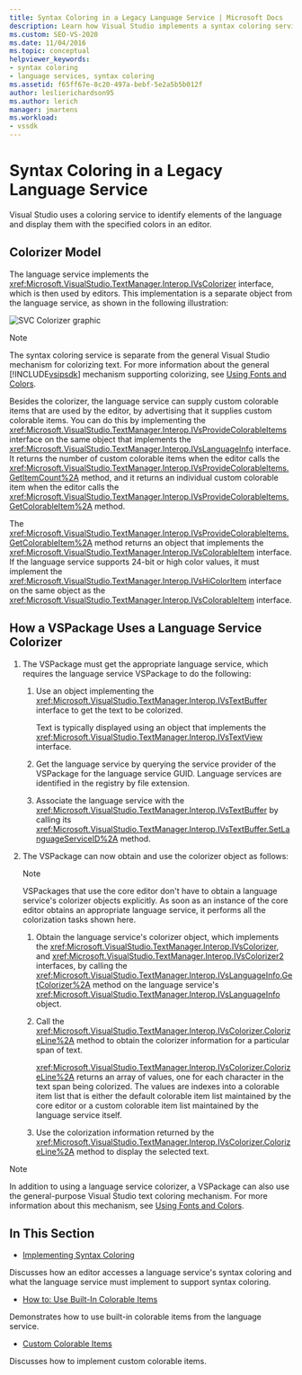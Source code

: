 ```yaml
---
title: Syntax Coloring in a Legacy Language Service | Microsoft Docs
description: Learn how Visual Studio implements a syntax coloring service in a legacy language service to identify elements of the language and display them in colors in an editor.
ms.custom: SEO-VS-2020
ms.date: 11/04/2016
ms.topic: conceptual
helpviewer_keywords:
- syntax coloring
- language services, syntax coloring
ms.assetid: f65ff67e-8c20-497a-bebf-5e2a5b5b012f
author: leslierichardson95
ms.author: lerich
manager: jmartens
ms.workload:
- vssdk
---
```

# Syntax Coloring in a Legacy Language Service

Visual Studio uses a coloring service to identify elements of the language and display them with the specified colors in an editor.

## Colorizer Model
 The language service implements the <xref:Microsoft.VisualStudio.TextManager.Interop.IVsColorizer> interface, which is then used by editors. This implementation is a separate object from the language service, as shown in the following illustration:

 ![SVC Colorizer graphic](../../extensibility/internals/media/figlgsvccolorizer.gif)

> [!NOTE]
> The syntax coloring service is separate from the general Visual Studio mechanism for colorizing text. For more information about the general [!INCLUDE[vsipsdk](../../extensibility/includes/vsipsdk_md.md)] mechanism supporting colorizing, see [Using Fonts and Colors](/previous-versions/visualstudio/visual-studio-2015/extensibility/using-fonts-and-colors?preserve-view=true&view=vs-2015).

 Besides the colorizer, the language service can supply custom colorable items that are used by the editor, by advertising that it supplies custom colorable items. You can do this by implementing the <xref:Microsoft.VisualStudio.TextManager.Interop.IVsProvideColorableItems> interface on the same object that implements the <xref:Microsoft.VisualStudio.TextManager.Interop.IVsLanguageInfo> interface. It returns the number of custom colorable items when the editor calls the <xref:Microsoft.VisualStudio.TextManager.Interop.IVsProvideColorableItems.GetItemCount%2A> method, and it returns an individual custom colorable item when the editor calls the <xref:Microsoft.VisualStudio.TextManager.Interop.IVsProvideColorableItems.GetColorableItem%2A> method.

 The <xref:Microsoft.VisualStudio.TextManager.Interop.IVsProvideColorableItems.GetColorableItem%2A> method returns an object that implements the <xref:Microsoft.VisualStudio.TextManager.Interop.IVsColorableItem> interface. If the language service supports 24-bit or high color values, it must implement the <xref:Microsoft.VisualStudio.TextManager.Interop.IVsHiColorItem> interface on the same object as the <xref:Microsoft.VisualStudio.TextManager.Interop.IVsColorableItem> interface.

## How a VSPackage Uses a Language Service Colorizer

1. The VSPackage must get the appropriate language service, which requires the language service VSPackage to do the following:

    1. Use an object implementing the <xref:Microsoft.VisualStudio.TextManager.Interop.IVsTextBuffer> interface to get the text to be colorized.

         Text is typically displayed using an object that implements the <xref:Microsoft.VisualStudio.TextManager.Interop.IVsTextView> interface.

    2. Get the language service by querying the service provider of the VSPackage for the language service GUID. Language services are identified in the registry by file extension.

    3. Associate the language service with the <xref:Microsoft.VisualStudio.TextManager.Interop.IVsTextBuffer> by calling its <xref:Microsoft.VisualStudio.TextManager.Interop.IVsTextBuffer.SetLanguageServiceID%2A> method.

2. The VSPackage can now obtain and use the colorizer object as follows:

    > [!NOTE]
    > VSPackages that use the core editor don't have to obtain a language service's colorizer objects explicitly. As soon as an instance of the core editor obtains an appropriate language service, it performs all the colorization tasks shown here.

    1. Obtain the language service's colorizer object, which implements the <xref:Microsoft.VisualStudio.TextManager.Interop.IVsColorizer>, and <xref:Microsoft.VisualStudio.TextManager.Interop.IVsColorizer2> interfaces, by calling the <xref:Microsoft.VisualStudio.TextManager.Interop.IVsLanguageInfo.GetColorizer%2A> method on the language service's <xref:Microsoft.VisualStudio.TextManager.Interop.IVsLanguageInfo> object.

    2. Call the <xref:Microsoft.VisualStudio.TextManager.Interop.IVsColorizer.ColorizeLine%2A> method to obtain the colorizer information for a particular span of text.

         <xref:Microsoft.VisualStudio.TextManager.Interop.IVsColorizer.ColorizeLine%2A> returns an array of values, one for each character in the text span being colorized. The values are indexes into a colorable item list that is either the default colorable item list maintained by the core editor or a custom colorable item list maintained by the language service itself.

    3. Use the colorization information returned by the <xref:Microsoft.VisualStudio.TextManager.Interop.IVsColorizer.ColorizeLine%2A> method to display the selected text.

> [!NOTE]
> In addition to using a language service colorizer, a VSPackage can also use the general-purpose Visual Studio text coloring mechanism. For more information about this mechanism, see [Using Fonts and Colors](/previous-versions/visualstudio/visual-studio-2015/extensibility/using-fonts-and-colors?preserve-view=true&view=vs-2015).

## In This Section
- [Implementing Syntax Coloring](../../extensibility/internals/implementing-syntax-coloring.md)

 Discusses how an editor accesses a language service's syntax coloring and what the language service must implement to support syntax coloring.

- [How to: Use Built-In Colorable Items](../../extensibility/internals/how-to-use-built-in-colorable-items.md)

 Demonstrates how to use built-in colorable items from the language service.

- [Custom Colorable Items](../../extensibility/internals/custom-colorable-items.md)

 Discusses how to implement custom colorable items.
